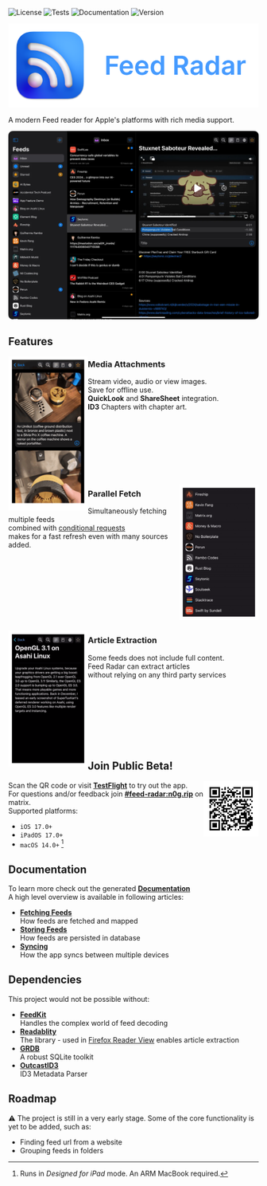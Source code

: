 ![License](https://img.shields.io/github/license/levitatingpineapple/feed-radar)
![Tests](https://img.shields.io/github/actions/workflow/status/levitatingpineapple/feed-radar/tests.yml?label=tests)
![Documentation](https://img.shields.io/github/actions/workflow/status/levitatingpineapple/feed-radar/docc.yml?label=docc)
![Version](https://img.shields.io/github/v/tag/levitatingpineapple/feed-radar?label=version)

<div align=center>
<img src=".readme/banner.png" />
</div>

A modern Feed reader for Apple's platforms with rich media support.

![app](.readme/app.webp)

## Features

<img align="left" width="160" src=".readme/media.gif"/>

### Media Attachments

Stream video, audio or view images.\
Save for offline use.\
**QuickLook** and **ShareSheet** integration.\
**ID3** Chapters with chapter art.

<br><br><br><br><br><br><br>

<img align="right" width="160" src=".readme/fetch.gif"/>

### Parallel Fetch

Simultaneously fetching multiple feeds\
combined with [conditional requests](https://developer.mozilla.org/en-US/docs/Web/HTTP/Conditional_requests)\
makes for a fast refresh even with many sources added.

<br><br><br><br><br><br><br><br>

<img align="left" width="160" src=".readme/extract.gif"/>

### Article Extraction

Some feeds does not include full content.\
Feed Radar can extract articles\
without relying on any third party services

<br><br><br><br><br><br><br>

## Join Public Beta!

<img align="right" src=".readme/testFlight.png"/>

Scan the QR code or visit [**TestFlight**](https://testflight.apple.com/join/kRcbarg4) to try out the app.\
For questions and/or feedback join [**#feed-radar:n0g.rip**](https://matrix.to/#/#feed-radar:n0g.rip) on matrix.\
Supported platforms:

- `iOS 17.0+`
- `iPadOS 17.0+`
- `macOS 14.0+` [^1]

[^1]: Runs in *Designed for iPad* mode. An ARM MacBook required.

## Documentation

To learn more check out the generated [**Documentation**](https://levitatingpineapple.github.io/feed-radar/documentation/feedradar)\
A high level overview is available in following articles:

- [**Fetching Feeds**](https://levitatingpineapple.github.io/feed-radar/documentation/feedradar/fetchingfeeds)\
How feeds are fetched and mapped
- [**Storing Feeds**](https://levitatingpineapple.github.io/feed-radar/documentation/feedradar/storingfeeds)\
How feeds are persisted in database
- [**Syncing**](https://levitatingpineapple.github.io/feed-radar/documentation/feedradar/syncing)\
How the app syncs between multiple devices

## Dependencies

This project would not be possible without:

- [**FeedKit**](https://github.com/nmdias/FeedKit)\
Handles the complex world of feed decoding
- [**Readablity**](https://github.com/mozilla/readability)\
The library - used in [Firefox Reader View](https://support.mozilla.org/en-US/kb/firefox-reader-view-clutter-free-web-pages) enables article extraction
- [**GRDB**](https://github.com/groue/GRDB.swift)\
A robust SQLite toolkit
- [**OutcastID3**](https://github.com/CrunchyBagel/OutcastID3)\
ID3 Metadata Parser

## Roadmap

⚠️ The project is still in a very early stage.
Some of the core functionality is yet to be added, such as:

- Finding feed url from a website
- Grouping feeds in folders